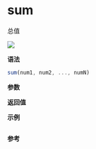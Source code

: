 # sum

总值

![](https://img.shields.io/badge/-Math-blue)

**语法**

```js
sum(num1, num2, ..., numN)

```

**参数**

**返回值**

**示例**

```js

```

**参考**
